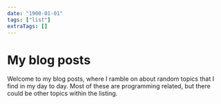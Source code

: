 ```yaml
---
date: "1900-01-01"
tags: ["list"]
extraTags: []
---
```

# My blog posts

Welcome to my blog posts, where I ramble on about random topics that I find in
my day to day. Most of these are programming related, but there could be other
topics within the listing.
